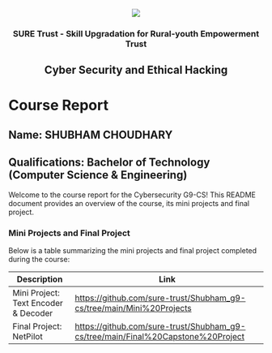 <!-- PROJECT LOGO -->
<br />

<div align="center">
   <img src='https://user-images.githubusercontent.com/73131499/166115643-d3187f47-d38f-41b2-ae42-5ecbbc60de14.png' />

<h3 align="center">SURE Trust - Skill Upgradation for Rural-youth Empowerment Trust</h3>
  <h2> Cyber Security and Ethical Hacking</h2>
</div>

# Course Report

## Name: SHUBHAM CHOUDHARY

## Qualifications: Bachelor of Technology (Computer Science & Engineering)

Welcome to the course report for the Cybersecurity G9-CS! This README document provides an overview of the course, its mini projects and final project.

### Mini Projects and Final Project

Below is a table summarizing the mini projects and final project completed during the course:

| Description                                    | Link                                                                                                                                                                                                                   |
| ---------------------------------------------- | ---------------------------------------------------------------------------------------------------------------------------------------------------------------------------------------------------------------------- |
| Mini Project: Text Encoder & Decoder | https://github.com/sure-trust/Shubham_g9-cs/tree/main/Mini%20Projects|
| Final Project: NetPilot                        | https://github.com/sure-trust/Shubham_g9-cs/tree/main/Final%20Capstone%20Project                                                                                                                        |